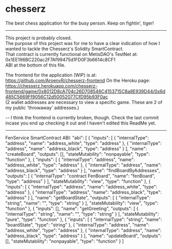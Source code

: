 # chesserz
The best chess application for the busy person. Keep on fightin', tiger!

---

This project is probably closed.  
The purpose of this project was for me to have a clear indication of how I wanted to tackle the Chesserz's Solidity SmartContract.  
That contract is currently functional on MetisDAO's TestNet at: 0x1EE196BC220ac2F7Af99475d1FD0F3b6614c8CF1  
ABI at the bottom of this file.

The frontend for the application (WIP) is at: https://github.com/AroenvR/chesserz-frontend
On the Heroku page: https://chesserz.herokuapp.com/chesserz-frontend/game/0x8012D8cA704c26D708546C4153715C8a8E939D44/0x6d485C5669Ff9056C12d50052077CfD95b93F0ac  
(2 wallet addresses are necessary to view a specific game. These are 2 of my public 'throwaway' addresses.)

-- I think the frontend is currently broken, though. Check the last commit incase you end up checking it out and I haven't edited this ReadMe yet.

---

FenService SmartContract ABI:
"abi": [
    {
      "inputs": [
        {
          "internalType": "address",
          "name": "address_white",
          "type": "address"
        },
        {
          "internalType": "address",
          "name": "address_black",
          "type": "address"
        }
      ],
      "name": "createBoard",
      "outputs": [],
      "stateMutability": "nonpayable",
      "type": "function"
    },
    {
      "inputs": [
        {
          "internalType": "address",
          "name": "address_white",
          "type": "address"
        },
        {
          "internalType": "address",
          "name": "address_black",
          "type": "address"
        }
      ],
      "name": "findBoardByAddresses",
      "outputs": [
        {
          "internalType": "contract FenBoard",
          "name": "fenBoard",
          "type": "address"
        }
      ],
      "stateMutability": "view",
      "type": "function"
    },
    {
      "inputs": [
        {
          "internalType": "address",
          "name": "address_white",
          "type": "address"
        },
        {
          "internalType": "address",
          "name": "address_black",
          "type": "address"
        }
      ],
      "name": "getBoardState",
      "outputs": [
        {
          "internalType": "string",
          "name": "",
          "type": "string"
        }
      ],
      "stateMutability": "view",
      "type": "function"
    },
    {
      "inputs": [],
      "name": "getGreeting",
      "outputs": [
        {
          "internalType": "string",
          "name": "",
          "type": "string"
        }
      ],
      "stateMutability": "pure",
      "type": "function"
    },
    {
      "inputs": [
        {
          "internalType": "string",
          "name": "boardState",
          "type": "string"
        },
        {
          "internalType": "address",
          "name": "address_white",
          "type": "address"
        },
        {
          "internalType": "address",
          "name": "address_black",
          "type": "address"
        }
      ],
      "name": "updateBoard",
      "outputs": [],
      "stateMutability": "nonpayable",
      "type": "function"
    }
  ]
